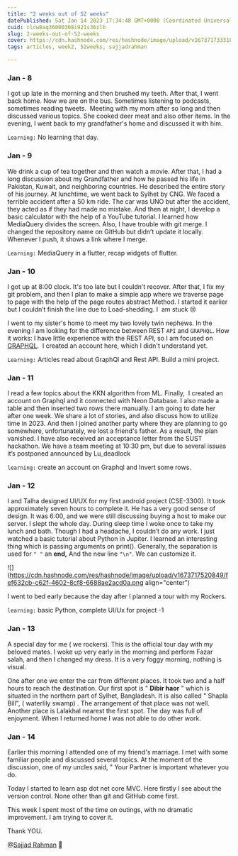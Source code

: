 ```yaml
---
title: "2 weeks out of 52 weeks"
datePublished: Sat Jan 14 2023 17:34:48 GMT+0000 (Coordinated Universal Time)
cuid: clcw8aq36000308i921s36ilb
slug: 2-weeks-out-of-52-weeks
cover: https://cdn.hashnode.com/res/hashnode/image/upload/v1673717333189/dd6c16e8-5f74-452f-b770-01634005295a.png
tags: articles, week2, 52weeks, sajjadrahman

---
```


### Jan - 8

I got up late in the morning and then brushed my teeth. After that, I went back home. Now we are on the bus. Sometimes listening to podcasts, sometimes reading tweets.  Meeting with my mom after so long and then discussed various topics. She cooked deer meat and also other items. In the evening, I went back to my grandfather's home and discussed it with him. 

`Learning:` No learning that day. 

### Jan - 9

We drink a cup of tea together and then watch a movie. After that, I had a long discussion about my Grandfather and how he passed his life in Pakistan, Kuwait, and neighboring countries. He described the entire story of his journey. At lunchtime, we went back to Sylhet by CNG. We faced a terrible accident after a 50 km ride. The car was UNO but after the accident, they acted as if they had made no mistake. And then at night, I develop a basic calculator with the help of a YouTube tutorial. I learned how MediaQuery divides the screen. Also, I have trouble with git merge. I changed the repository name on GitHub but didn’t update it locally. Whenever I push, it shows a link where I merge. 

`Learning:` MediaQuery in a flutter, recap widgets of flutter. 

### Jan - 10

I got up at 8:00 clock. It's too late but I couldn’t recover. After that, I fix my git problem, and then I plan to make a simple app where we traverse page to page with the help of the page routes abstract Method. I started it earlier but I couldn’t finish the line due to Load-shedding. I  am stuck 😢

I went to my sister's home to meet my two lovely twin nephews. In the evening I am looking for the difference between REST `API` and `GRAPHQL`. How it works: I have little experience with the REST API, so I am focused on [GRAPHQL](https://graphql.org/).  I created an account here, which I didn't understand yet. 

`Learning:` Articles read about GraphQl and Rest API. Build a mini project. 

### Jan - 11

I read a few topics about the KKN algorithm from ML. Finally,  I created an account on Graphql and it connected with Neon Database. I also made a table and then inserted two rows there manually. I am going to date her after one week. We share a lot of stories, and also discuss how to utilize time in 2023. And then I joined another party where they are planning to go somewhere, unfortunately, we lost a friend's father. As a result, the plan vanished. I have also received an acceptance letter from the SUST hackathon. We have a team meeting at 10:30 pm, but due to several issues it’s postponed announced by Lu\_deadlock 

`learning:` create an account on Graphql and Invert some rows. 

### Jan - 12

I and Talha designed UI/UX for my first android project (CSE-3300). It took approximately seven hours to complete it. He has a very good sense of design. It was 6:00, and we were still discussing buying a host to make our server. I slept the whole day. During sleep time I woke once to take my lunch and bath. Though I had a headache, I couldn’t do any work. I just watched a basic tutorial about Python in Jupiter. I learned an interesting thing which is passing arguments on print(). Generally, the separation is used for `" "` an **end,** And the new line `"\n"`. We can customize it. 

![](https://cdn.hashnode.com/res/hashnode/image/upload/v1673717520849/fef632cb-c62f-4602-8cf8-6688ae2acd0a.png align="center")

  
I went to bed early because the day after I planned a tour with my Rockers.

`learning:` basic Python, complete UI/Ux for project -1

### Jan - 13

A special day for me ( we rockers). This is the official tour day with my beloved mates. I woke up very early in the morning and perform Fazar salah, and then I changed my dress. It is a very foggy morning, nothing is visual.  

One after one we enter the car from different places. It took two and a half hours to reach the destination. Our first spot is " **Dibir haor** " which is situated in the northern part of Sylhet, Bangladesh. It is also called " Shapla Bill", ( waterlily swamp) . The arrangement of that place was not well. Another place is Lalakhal nearest the first spot. The day was full of enjoyment. When I returned home I was not able to do other work. 

### Jan - 14

Earlier this morning I attended one of my friend's marriage. I met with some familiar people and discussed several topics. At the moment of the discussion, one of my uncles said, " Your Partner is important whatever you do.

Today I started to learn asp dot net core MVC. Here firstly I see about the version control. None other than git and GitHub come first.

This week I spent most of the time on outings, with no dramatic improvement. I am trying to cover it.

Thank YOU.

@[Sajjad Rahman](@sajjadrahman) 💌